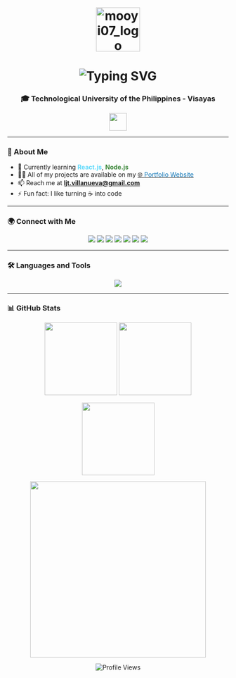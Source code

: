 <!-- Profile Header -->
<h1 align="center">
  <img src="https://mooyi.pages.dev/assets/logo.webp" width="100" alt="mooyi07_logo" />
</h1>

<!-- Animated Typing Intro -->
<h1 align="center">
  <img src="https://readme-typing-svg.herokuapp.com?font=Fira+Code&pause=1000&color=0e75b6&width=435&lines=Hi+there+👋,+I'm+Lanz+Joseph+Villanueva+;Computer+Engineer+💻;Tech+Enthusiast+🚀;Always+Learning+📚" alt="Typing SVG" />
</h1>

<h3 align="center">🎓 Technological University of the Philippines - Visayas</h3>

<p align="center">
  <img src="https://media.giphy.com/media/hvRJCLFzcasrR4ia7z/giphy.gif" width="40px"/>
</p>

---

### 🚀 About Me  
- 🌱 Currently learning **<span style="color:#61dafb">React.js</span>**, **<span style="color:#3c873a">Node.js</span>**  
- 👨‍💻 All of my projects are available on my [🌐 <span style="color:#0e75b6">Portfolio Website</span>](https://mooyi.pages.dev/)  
- 📫 Reach me at **<span style="color:#d44638">ljt.villanueva@gmail.com</span>**  
- ⚡ Fun fact: I like turning ☕ into code  

---

### 🌍 Connect with Me  
<p align="center">
  <a href="https://twitter.com/mooyi07"><img src="https://img.shields.io/badge/Twitter-1DA1F2?style=for-the-badge&logo=twitter&logoColor=white"/></a>
  <a href="https://linkedin.com/in/ljtv"><img src="https://img.shields.io/badge/LinkedIn-0A66C2?style=for-the-badge&logo=linkedin&logoColor=white"/></a>
  <a href="https://stackoverflow.com/users/21984090"><img src="https://img.shields.io/badge/StackOverflow-FE7A16?style=for-the-badge&logo=stackoverflow&logoColor=white"/></a>
  <a href="https://fb.com/mooyi07"><img src="https://img.shields.io/badge/Facebook-1877F2?style=for-the-badge&logo=facebook&logoColor=white"/></a>
  <a href="https://instagram.com/lanz_mooyi"><img src="https://img.shields.io/badge/Instagram-E4405F?style=for-the-badge&logo=instagram&logoColor=white"/></a>
  <a href="https://www.youtube.com/@lanzjosephvillanueva5648"><img src="https://img.shields.io/badge/YouTube-FF0000?style=for-the-badge&logo=youtube&logoColor=white"/></a>
  <a href="https://www.hackerrank.com/mooyi07"><img src="https://img.shields.io/badge/HackerRank-2EC866?style=for-the-badge&logo=hackerrank&logoColor=white"/></a>
</p>

---

### 🛠️ Languages and Tools  
<p align="center">
  <img src="https://skillicons.dev/icons?i=html,css,js,react,nodejs,cpp,java,python,php,mysql,firebase,git,bootstrap,tailwind,figma,arduino" />
</p>

---

### 📊 GitHub Stats  
<p align="center">
  <img src="https://github-readme-stats.vercel.app/api?username=mooyi07&show_icons=true&theme=radical&hide_border=true" height="165"/>
  <img src="https://github-readme-stats.vercel.app/api/top-langs/?username=mooyi07&layout=compact&theme=radical&hide_border=true" height="165"/>
</p>

<p align="center">
  <img src="https://github-readme-streak-stats.herokuapp.com/?user=mooyi07&theme=radical&hide_border=true" height="165"/>
</p>

<p align="center">
  <img src="https://media.giphy.com/media/qgQUggAC3Pfv687qPC/giphy.gif" width="400"/>
</p>

<p align="center">
  <img src="https://komarev.com/ghpvc/?username=mooyi07&label=Profile%20views&color=0e75b6&style=flat-square" alt="Profile Views" />
</p>
